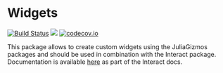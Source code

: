 # Widgets

[![Build Status](https://travis-ci.org/piever/Widgets.jl.svg?branch=master)](https://travis-ci.org/piever/Widgets.jl)
[![](https://img.shields.io/badge/docs-latest-blue.svg)](https://juliagizmos.github.io/Interact.jl/latest/custom_widgets.html)
[![codecov.io](http://codecov.io/github/piever/Widgets.jl/coverage.svg?branch=master)](http://codecov.io/github/piever/Widgets.jl?branch=master)

This package allows to create custom widgets using the JuliaGizmos packages and should be used in combination with the Interact package. Documentation is available [here](https://juliagizmos.github.io/Interact.jl/latest/custom_widgets.html) as part of the Interact docs.
